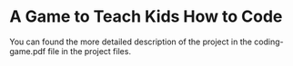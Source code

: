 # A Game to Teach Kids How to Code
You can found the more detailed description of the project in the coding-game.pdf file in the project files.
